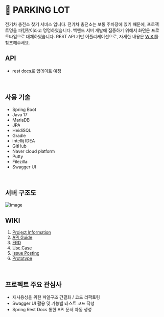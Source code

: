 # :car: PARKING LOT

전기차 충전소 찾기 서비스 입니다. 전기차 충전소는 보통 주차장에 있기 때문에, 프로젝트명을 파킹랏이라고 명명하였습니다. 백엔드 서버 개발에 집중하기 위해서 화면은 프로토타입으로 대체하였습니다. REST API 기반 어플리케이션으로, 자세한 내용은 [WIKI](https://github.com/bnow0806/parkinglot/wiki)를 참조해주세요.
<br>

## API
- rest docs로 업데이트 예정
<br> 

## 사용 기술
- Spring Boot
- Java 17
- MariaDB
- JPA
- HeidiSQL
- Gradle
- intellij IDEA
- GitHub
- Naver cloud platform
- Putty
- Filezilla
- Swagger UI
<br>

## 서버 구조도
![image](https://user-images.githubusercontent.com/29269674/235429237-8a9c6a48-53af-4c6b-aa53-649aace34aea.png)
<br>

## WIKI
1. [Project Information](https://github.com/bnow0806/parkinglot/wiki/1.-Project-Information)
2. [API Guide](https://github.com/bnow0806/parkinglot/wiki/2.-API-Guide)
3. [ERD](https://github.com/bnow0806/parkinglot/wiki/3.-ERD)
4. [Use Case](https://github.com/bnow0806/parkinglot/wiki/4.-Use-Case)
5. [Issue Posting](https://github.com/bnow0806/parkinglot/wiki/5.-Issue-Posting)
6. [Prototype](https://github.com/bnow0806/parkinglot/wiki/6.-Prototype)
<br>

## 프로젝트 주요 관심사
- 재사용성을 위한 파일구조 간결화 / 코드 리팩토링
- Swagger UI 활용 및 기능별 테스트 코드 작성
- Spring Rest Docs 통한 API 문서 자동 생성
